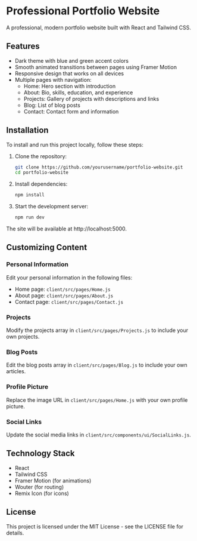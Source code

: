 # Professional Portfolio Website

A professional, modern portfolio website built with React and Tailwind CSS.

## Features

- Dark theme with blue and green accent colors
- Smooth animated transitions between pages using Framer Motion
- Responsive design that works on all devices
- Multiple pages with navigation:
  - Home: Hero section with introduction
  - About: Bio, skills, education, and experience
  - Projects: Gallery of projects with descriptions and links
  - Blog: List of blog posts
  - Contact: Contact form and information

## Installation

To install and run this project locally, follow these steps:

1. Clone the repository:
   ```bash
   git clone https://github.com/yourusername/portfolio-website.git
   cd portfolio-website
   ```

2. Install dependencies:
   ```bash
   npm install
   ```

3. Start the development server:
   ```bash
   npm run dev
   ```

The site will be available at http://localhost:5000.

## Customizing Content

### Personal Information

Edit your personal information in the following files:

- Home page: `client/src/pages/Home.js`
- About page: `client/src/pages/About.js`
- Contact page: `client/src/pages/Contact.js`

### Projects

Modify the projects array in `client/src/pages/Projects.js` to include your own projects.

### Blog Posts

Edit the blog posts array in `client/src/pages/Blog.js` to include your own articles.

### Profile Picture

Replace the image URL in `client/src/pages/Home.js` with your own profile picture.

### Social Links

Update the social media links in `client/src/components/ui/SocialLinks.js`.

## Technology Stack

- React
- Tailwind CSS
- Framer Motion (for animations)
- Wouter (for routing)
- Remix Icon (for icons)

## License

This project is licensed under the MIT License - see the LICENSE file for details.
